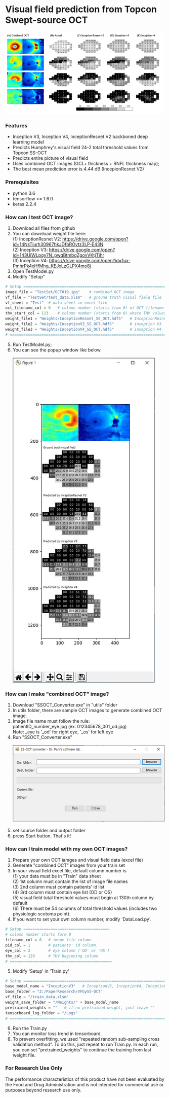 # Visual field prediction from Topcon Swept-source OCT
![](https://github.com/climyth/VFbySS-OCT/blob/master/WebImages/Examplpes.jpg?raw=true)

### Features
- Inception V3, Inception V4, InceptionResnet V2 backboned deep learning model
- Predicts Humphrey's visual field 24-2 total threshold values from Topcon SS-OCT
- Predicts entire picture of visual field
- Uses combined OCT images (GCL+ thickness + RNFL thickness map);
- The best mean prediction error is 4.44 dB (IncepionResnet V2)


### Prerequisites
- python 3.6
- tensorflow >= 1.6.0
- keras 2.2.4

### How can I test OCT image?
1. Download all files from github
2. You can download weight file here: 
   <br/>(1) InceptionResnet V2: https://drive.google.com/open?id=14NsTiurh30967hkJDfbROvtz3LP-E43N
   <br/>(2) Inception V3: https://drive.google.com/open?id=143UIWLpgy7N_pwqBtmbgZgovVKtjTihr
   <br/>(3) Inception V4: https://drive.google.com/open?id=1ux-PmhrPk4xHfMhq_KEJxLzGLPX4mo8j
3. Open TestModel.py
4. Modify "Setup"
```python
# Setup ====================================================================================
image_file = "TestSet/OCT019.jpg"    # combined OCT image
vf_file = "TestSet/test_data.xlsm"   # ground truth visual field file
vf_sheet = "Test"  # data sheet in excel file
oct_filename_col = 0   # column number (starts from 0) of OCT filename
thv_start_col = 113    # column number (starts from 0) where THV values begin
weight_file1 = "Weights/InceptionResnet_SS_OCT.hdf5"   # InceptionResnet V2
weight_file2 = "Weights/InceptionV3_SS_OCT.hdf5"       # inception V3
weight_file3 = "Weights/InceptionV4_SS_OCT.hdf5"       # inception V4
# ===========================================================================================
```
5. Run TestModel.py;
6. You can see the popup window like below.<br/><br/>
![](https://github.com/climyth/VFbySS-OCT/blob/master/WebImages/TestOutput.JPG?raw=true)

### How can I make "combined OCT" image?
1. Download "SSOCT_Converter.exe" in "utils" folder
2. In utils folder, there are sample OCT images to generate combined OCT image.
3. Image file name must follow the rule:<br/>
   patientID_number_eye.jpg  (ex. 012345678_001_od.jpg)<br/>
   Note: _eye is '_od' for right eye, '_os' for left eye
4. Run "SSOCT_Converter.exe"<br/><br/>
![](https://github.com/climyth/VFbySS-OCT/blob/master/WebImages/OCTConverter.PNG?raw=true)
<br/><br/>
5. set source folder and output folder
6. press Start button. That's it!

### How can I train model with my own OCT images?
1. Prepare your own OCT iamges and visual field data (excel file)
2. Generate "combined OCT" images from your train set
3. In your visual field excel file, default column number is <br/>
   (1) your data must be in "Train" data sheet <br/>
   (2) 1st column must contain the list of image file names <br/> 
   (3) 2nd column must contain patients' id list <br/>
   (4) 3rd column must contain eye list (OD or OS) <br/>
   (5) visual field total threshold values must begin at 130th column by default <br/>
   (6) There must be 54 columns of total threshold values (includes two physiologic scotoma point).<br/>
4. If you want to set your own column number, modify 'DataLoad.py'.
```python
# Setup ======================================
# column number starts form 0
filename_col = 0   # image file column
pid_col = 1        # patients' id column.
eye_col = 2        # eye column ('OD' or 'OS')
thv_col = 129      # THV beginning column
# =============================================
```
5. Modify 'Setup' in 'Train.py'
```python
# Setup ====================================================================
base_model_name = "InceptionV3"   # InceptionV3, InceptionV4, InceptionResnet
base_folder = "Z:/PaperResearch/VFbySS-OCT"
vf_file = "/train_data.xlsm"
weight_save_folder = "/Weights/" + base_model_name
pretrained_weights = ""   # if no pretrained weight, just leave ""
tensorboard_log_folder = "/Logs"
# ==========================================================================
```
6. Run the Train.py
7. You can monitor loss trend in tensorboard. 
8. To prevent overfitting, we used "repeated random sub-sampling cross validation method". To do this, just repeat to run Train.py. In each run, you can set "pretrained_weights" to continue the training from last weight file.


### For Research Use Only
The performance characteristics of this product have not been evaluated by the Food and Drug Administration and is not intended for commercial use or purposes beyond research use only.
